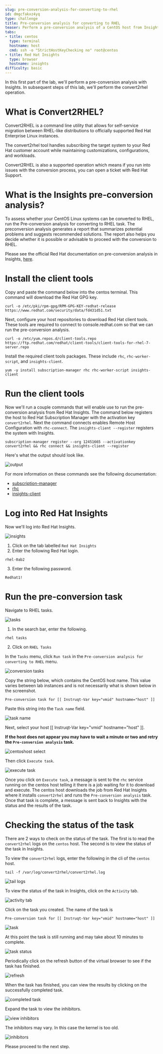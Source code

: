 ```yaml
---
slug: pre-conversion-analysis-for-converting-to-rhel
id: dmgcfakxz4yq
type: challenge
title: Pre-conversion analysis for converting to RHEL
teaser: Perform a pre-conversion analysis of a CentOS host from Insights.
tabs:
- title: centos
  type: terminal
  hostname: host
  cmd: ssh -o "StrictHostKeyChecking no" root@centos
- title: Red Hat Insights
  type: browser
  hostname: insights
difficulty: basic
---
```

In this first part of the lab, we'll perform a pre-conversion analysis with Insights. In subsequent steps of this lab, we'll perform the convert2rhel operation.

# What is Convert2RHEL?

Convert2RHEL is a command line utility that allows for self-service migration between RHEL-like distributions to officially supported Red Hat Enterprise Linux instances.

The convert2rhel tool handles subscribing the target system to your Red Hat customer account while maintaining customizations, configurations, and workloads.

Convert2RHEL is also a supported operation which means if you run into issues with the conversion process, you can open a ticket with Red Hat Support.

# What is the Insights pre-conversion analysis?

To assess whether your CentOS Linux systems can be converted to RHEL, run the Pre-conversion analysis for converting to RHEL task. The preconversion analysis generates a report that summarizes potential problems and suggests recommended solutions. The report also helps you decide whether it is possible or advisable to proceed with the conversion to RHEL.

Please see the official Red Hat documentation on pre-conversion analysis in Insights, [here](https://access.redhat.com/documentation/en-us/red_hat_enterprise_linux/8/html-single/converting_from_an_rpm-based_linux_distribution_to_rhel/index#proc_preparing-for-a-rhel-conversion-using-insights_converting-using-insights).

Install the client tools
===========================

Copy and paste the command below into the centos terminal. This command will download the Red Hat GPG key.

```
curl -o /etc/pki/rpm-gpg/RPM-GPG-KEY-redhat-release https://www.redhat.com/security/data/fd431d51.txt
```

Next, configure your host repositories to download Red Hat client tools. These tools are required to connect to console.redhat.com so that we can run the pre-conversion analysis.

```
curl -o /etc/yum.repos.d/client-tools.repo https://ftp.redhat.com/redhat/client-tools/client-tools-for-rhel-7-server.repo
```

Install the required client tools packages. These include `rhc`, `rhc-worker-script`, and `insights-client`.

```
yum -y install subscription-manager rhc rhc-worker-script insights-client
```

Run the client tools
====================

Now we'll run a couple commands that will enable use to run the pre-conversion analysis from Red Hat Insights. The command below registers the host to Red Hat Subscription Manager with the activation key `convert2rhel`. Next the command connects enables Remote Host Configuration with `rhc-connect`. The `insights-client --register` registers the system with Insights.

```
subscription-manager register --org 12451665 --activationkey convert2rhel && rhc connect && insights-client --register

```

Here's what the output should look like.

![output](../assets/registeredoutput.png)

For more information on these commands see the following documentation:
- [subscription-manager](https://access.redhat.com/solutions/253273)
- [rhc](https://access.redhat.com/articles/rhc)
- [insights-client](https://access.redhat.com/documentation/en-us/red_hat_insights/2023/html/client_configuration_guide_for_red_hat_insights/index)

Log into Red Hat Insights
=========================

Now we'll log into Red Hat Insights.

![insights](../assets/insightsvirtualbrowser.png)

1) Click on the tab labelled `Red Hat Insights`
2) Enter the following Red Hat login.
```
rhel-0ab2
```
3) Enter the following password.
```
Redhat1!
```

<!-- Enable `Preview on`.

![preview on](../assets/enablepreview.png) -->

Run the pre-conversion task
===========================
Navigate to RHEL tasks.

![tasks](../assets/rheltasks.png)

1) In the search bar, enter the following.
```
rhel tasks
```
2) Click on `RHEL Tasks`

In the `Tasks` menu, click `Run task` in the `Pre-conversion analysis for converting to RHEL` menu.

![conversion tasks](../assets/runtask.png)

Copy the string below, which contains the CentOS host name. This value varies between lab instances and is not necessarily what is shown below in the screenshot.

```
Pre-conversion task for [[ Instruqt-Var key="vmid" hostname="host" ]]
```

Paste this string into the `Task name` field.

![task name](../assets/taskname.png)

Next, select your host [[ Instruqt-Var key="vmid" hostname="host" ]].

__If the host does not appear you may have to wait a minute or two and retry the `Pre-conversion analysis` task.__

![centoshost select](../assets/centoshostselect.png)

Then click `Execute task`.

![execute task](../assets/executetask.png)

Once you click on `Execute task`, a message is sent to the `rhc` service running on the centos host telling it there is a job waiting for it to download and execute. The centos host downloads the job from Red Hat Insights where it installs `convert2rhel` and runs the `Pre-conversion analysis` task. Once that task is complete, a message is sent back to Insights with the status and the results of the task.

Checking the status of the task
===============================

There are 2 ways to check on the status of the task. The first is to read the `convert2rhel` logs on the `centos` host. The second is to view the status of the task in Insights.

To view the `convert2rhel` logs, enter the following in the cli of the `centos` host.

```
tail -f /var/log/convert2rhel/convert2rhel.log
```
![tail logs](../assets/viewlogs.png)

To view the status of the task in Insights, click on the `Activity` tab.

![activity tab](../assets/activitytab.png)

Click on the task you created. The name of the task is
```
Pre-conversion task for [[ Instruqt-Var key="vmid" hostname="host" ]]
```

![task](../assets/clicktask.png)

At this point the task is still running and may take about 10 minutes to complete.

![task status](../assets/taskstatus.png)

Periodically click on the refresh button of the virtual browser to see if the task has finished.

![refresh](../assets/refreshstatus.png)

When the task has finished, you can view the results by clicking on the successfully completed task.

![completed task](../assets/completedtask.png)

Expand the task to view the inhibitors.

![view inhibitors](../assets/expandtoviewinhibitors.png)

The inhibitors may vary. In this case the kernel is too old.

![inhibitors](../assets/invalidkernel.png)

Please proceed to the next step.
